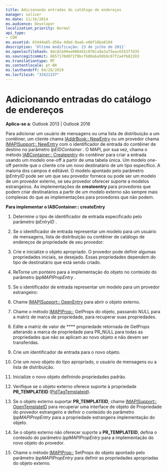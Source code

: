 ```yaml
---
title: Adicionando entradas do catálogo de endereços
manager: soliver
ms.date: 11/16/2014
ms.audience: Developer
localization_priority: Normal
api_type:
- COM
ms.assetid: 63444a65-d56a-4dbd-9aa6-e60f18ba8104
description: 'Última modificação: 23 de julho de 2011'
ms.openlocfilehash: 8dc82a99ee088d42c076ca9a3a75eac6553f7d35
ms.sourcegitcommit: 8657170d071f9bcf680aba50b9c07f2a4fb82283
ms.translationtype: MT
ms.contentlocale: pt-BR
ms.lasthandoff: 04/28/2019
ms.locfileid: "33421337"
---
```

# <a name="adding-address-book-entries"></a>Adicionando entradas do catálogo de endereços

  
  
**Aplica-se a**: Outlook 2013 | Outlook 2016 
  
Para adicionar um usuário de mensagens ou uma lista de distribuição a um contêiner, um cliente chama [IAddrBook:: NewEntry](iaddrbook-newentry.md) ou um provedor chama [IMAPISupport:: NewEntry](imapisupport-newentry.md) com o identificador de entrada do contêiner de destino no parâmetro _lpEIDContainer_ . O MAPI, por sua vez, chama o método [IABContainer:: Createentry](iabcontainer-createentry.md) do contêiner para criar a entrada usando um modelo one-off a partir de uma tabela única. Um modelo one-off permite que o cliente crie um novo destinatário de um tipo específico. A maioria dos campos é editável. O modelo apontado pelo parâmetro _lpEntryID_ pode ser um que seu provedor fornece ou pode ser um modelo de um provedor externo, se seu provedor oferecer suporte a modelos estrangeiros. As implementações de **createentry** para provedores que podem criar destinatários a partir de um modelo externo são sempre mais complexas do que as implementações para provedores que não podem. 
  
 **Para implementar o IABContainer:: createEntry**
  
1. Determine o tipo de identificador de entrada especificado pelo parâmetro _lpEntryID_ . 
    
2. Se o identificador de entrada representar um modelo para um usuário de mensagens, lista de distribuição ou contêiner de catálogo de endereços de propriedade de seu provedor:
    
1. Crie e inicialize o objeto apropriado. O provedor pode definir algumas propriedades iniciais, se desejado. Essas propriedades dependem do tipo de destinatário que está sendo criado. 
    
2. ReTorne um ponteiro para a implementação do objeto no conteúdo do parâmetro _lppMAPIPropEntry_ . 
    
3. Se o identificador de entrada representar um modelo para um provedor estrangeiro:
    
1. Chame [IMAPISupport:: OpenEntry](imapisupport-openentry.md) para abrir o objeto externo. 
    
2. Chame o método [IMAPIProp::](imapiprop-getprops.md) GetProps do objeto, passando NULL para a matriz de marca de propriedade, para recuperar suas propriedades. 
    
3. Edite a matriz de valor de **** propriedade retornada de GetProps alterando a marca de propriedade para PR_NULL para todas as propriedades que não se aplicam ao novo objeto e não devem ser transferidas. 
    
4. Crie um identificador de entrada para o novo objeto. 
    
5. Crie um novo objeto do tipo apropriado, o usuário de mensagens ou a lista de distribuição.
    
6. Inicialize o novo objeto definindo propriedades padrão.
    
7. Verifique se o objeto externo oferece suporte à propriedade **PR_TEMPLATEID** ([PidTagTemplateid](pidtagtemplateid-canonical-property.md)). 
    
8. Se o objeto externo suportar **PR_TEMPLATEID**, chame [IMAPISupport:: OpenTemplateID](imapisupport-opentemplateid.md) para recuperar uma interface de objeto de Propriedade do provedor estrangeiro e definir o conteúdo do parâmetro _lppMAPIPropEntry_ para a propriedade estrangeira implementação do objeto. 
    
9. Se o objeto externo não oferecer suporte a **PR_TEMPLATEID**, defina o conteúdo do parâmetro _lppMAPIPropEntry_ para a implementação do novo objeto do provedor. 
    
10. Chame o método [IMAPIProp::](imapiprop-setprops.md) SetProps do objeto apontado pelo parâmetro _lppMAPIPropEntry_ para definir as propriedades apropriadas do objeto externo. 
    

